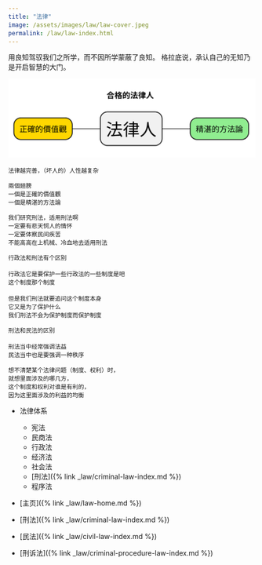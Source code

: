 ```yaml
---
title: "法律"
image: /assets/images/law/law-cover.jpeg
permalink: /law/law-index.html
---
```


用良知驾驭我们之所学，而不因所学蒙蔽了良知。
格拉底说，承认自己的无知乃是开启智慧的大门。

![](/assets/images/law/合格的法律人.svg)

```text
法律越完善，（坏人的）人性越复杂
```

```text
兩個翅膀
一個是正確的價值觀
一個是精湛的方法論
```

```text
我们研究刑法，适用刑法啊
一定要有悲天悯人的情怀
一定要体察民间疾苦
不能高高在上机械、冷血地去适用刑法
```

```text
行政法和刑法有个区别

行政法它是要保护一些行政法的一些制度是吧
这个制度那个制度

但是我们刑法就要追问这个制度本身
它又是为了保护什么
我们刑法不会为保护制度而保护制度
```

```text
刑法和民法的区别

刑法当中经常强调法益
民法当中也是要强调一种秩序
```

```text
想不清楚某个法律问题（制度、权利）时，
就想里面涉及的哪几方，
这个制度和权利对谁是有利的，
因为这里面涉及的利益的均衡
```

- 法律体系
    - 宪法
    - 民商法
    - 行政法
    - 经济法
    - 社会法
    - [刑法]({% link _law/criminal-law-index.md %})
    - 程序法

- [主页]({% link _law/law-home.md %})
- [刑法]({% link _law/criminal-law-index.md %})
- [民法]({% link _law/civil-law-index.md %})
- [刑诉法]({% link _law/criminal-procedure-law-index.md %})

